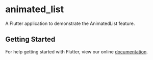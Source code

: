 # animated_list

A Flutter application to demonstrate the AnimatedList feature.

## Getting Started

For help getting started with Flutter, view our online
[documentation](https://flutter.io/).
